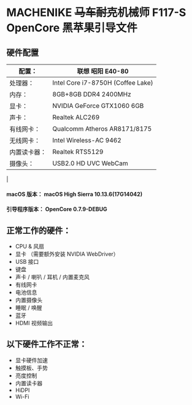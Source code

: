 # MACHENIKE ~~马车耐克~~机械师 F117-S OpenCore 黑苹果引导文件

## 硬件配置

| 配置：       | 联想 昭阳 E40-80                                      |
| ------------ | ----------------------------------------------------- |
| 处理器：     | Intel Core i7-8750H (Coffee Lake)                       |
| 内存：       | 8GB+8GB DDR4 2400MHz                                  |
| 显卡：       | NVIDIA GeForce GTX1060 6GB                            |
| 声卡：       | Realtek ALC269                                       |
| 有线网卡：   | Qualcomm Atheros AR8171/8175                         |
| 无线网卡：   | Intel Wireless-AC 9462                                |
| 内置读卡器： | Realtek RTS5129                                       |
| 摄像头：     | USB2.0 HD UVC WebCam                                |
|              


#### macOS 版本： macOS High Sierra 10.13.6(17G14042)
#### 引导程序版本： OpenCore 0.7.9-DEBUG


## 正常工作的硬件：

- CPU & 风扇
- 显卡 （需要额外安装 NVIDIA WebDriver）
- USB 接口
- 键盘
- 声卡 / 喇叭 / 耳机 / 内置麦克风
- 有线网卡
- 电池信息
- 内置摄像头
- 睡眠 / 唤醒
- 蓝牙
- HDMI 视频输出

## 以下硬件工作不正常：

- 显卡硬件加速
- 触摸板、手势
- 亮度控制
- 内置读卡器
- HiDPI
- Wi-Fi 

